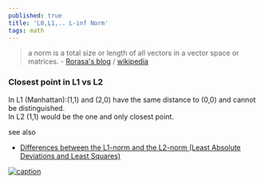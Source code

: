 ```yaml
---
published: true
title: 'L0,L1,.. L-inf Norm'
tags: math
---
```

> a norm is a total size or length of all vectors in a vector space  or matrices. - [Rorasa's blog](https://rorasa.wordpress.com/2012/05/13/l0-norm-l1-norm-l2-norm-l-infinity-norm/) / [wikipedia](https://en.wikipedia.org/wiki/Norm_(mathematics))

### Closest point in L1 vs L2

In L1 (Manhattan):(1,1) and (2,0) have the same distance to (0,0) and cannot be distinguished.  
In L2 (1,1) would be the one and only closest point.

see also
- [Differences between the L1-norm and the L2-norm (Least Absolute Deviations and Least Squares)](http://www.chioka.in/differences-between-the-l1-norm-and-the-l2-norm-least-absolute-deviations-and-least-squares/)

[![caption](http://www.chioka.in/wp-content/uploads/2013/12/L1-vs-L2-properties1.png)](http://www.chioka.in/differences-between-the-l1-norm-and-the-l2-norm-least-absolute-deviations-and-least-squares/)

